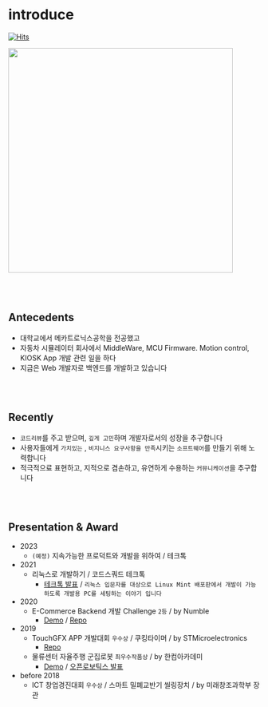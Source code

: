 # introduce

[![Hits](https://hits.seeyoufarm.com/api/count/incr/badge.svg?url=https%3A%2F%2Fgithub.com%2Fd-h-k&count_bg=%2379C83D&title_bg=%23555555&icon=&icon_color=%23E7E7E7&title=hits&edge_flat=false)](https://hits.seeyoufarm.com)

<img src="https://user-images.githubusercontent.com/31065684/243382223-b6db21de-1424-4fc2-9cc5-72c15537f688.jpeg"  width="450" />

<!----
여기까지 들어와서 이 글을 보시는 분들을 위해서 솔직히 말씀드리면요! 펌웨어는 다 개발했는데, 제 기준에 합격하지 못해서 , 이 PCB 비지니스카드 프로젝트는 싹다 드롭하고 처음부터 다시 개발하고 있습니다.
V0 - (사진속의 버전) 얼마나 예쁘게 뽑을수 있을지 POC) : 라즈베리파이 PICO (MCU) 사용, 2인치 OLED 모듈 사용 SPI 통신방식
V1 - (진행중인거) 반도체 수급 대란때문에 구하지 못했던 라즈베리파이 제로2W (리눅스 들어가는거) + 0.96 인치 OLED 디스플레이 I2C 통신방식 + 네오픽셀
   : 왜 진행을 안하고 있냐면요? 
      - 반도체 수급대란 때문에 라즈베리파이가 생산이 안되서 못만들었는데요, 2W 는 원래 1.5만원이 정가인데 아직 소량생산중이라서 20만원에 팔리고 있어서 정상가로 돌아올때까지 기다리고 있고요
      - 회사일이 너무 힘들고 바빠서 못하고 있어요 ㅠㅠ.. 집에 들어오면 맨날 열한시인데 저도 살아야죠 ㅠㅠ....

변명을 늘어놓자면.. 사실 회사에서의 일은 수단과 방법을 가리지 않고 기한내에 끝내고 퀄리티보다는 데드라인 준수와 기능추가가.. 어쩔수없이 중요하잖아요..? 
근데 개인프로젝트에서 만큼은 제가 하고싶은데로 장잉정신? 장인정신을 한껏 부려서 제가 원하는 퀄리티로 프로덕트를 만들때까지 계속 도전해보고 싶습니다..!
v1 phase 에서 퀄리티가 만족스럽다면?? 만들어드릴 분들 >> 호눅스-포비-누나-지석수석

방망이 깎던 노인이라는 수필이 떠오릅니다 
자본주의에서는 비합리적인 업무진행방식이라는걸 너무 잘알고 있습니다. 
(적어도 지금까지 경험해본) 회사에서는 감히 상상도 할수 없는 방식이고 그래서도 안되는거지만..
개인프로젝트에서만큼은 자본주의가 아니라 낭만주의를 추구하고 싶습니다...!!!!

--->

<br><br>

## Antecedents

- 대학교에서 메카트로닉스공학을 전공했고
- 자동차 시뮬레이터 회사에서 MiddleWare, MCU Firmware. Motion control, KIOSK App 개발 관련 일을 하다
- 지금은 Web 개발자로 백엔드를 개발하고 있습니다


<br><br>

## Recently
- `코드리뷰`를 주고 받으며, `깊게 고민`하며 개발자로서의 성장을 추구합니다
- 사용자들에게 `가치있는` , `비지니스 요구사항을 만족`시키는 `소프트웨어`를 만들기 위해 노력합니다
- 적극적으료 표현하고, 지적으로 겸손하고, 유연하게 수용하는 `커뮤니케이션`을 추구합니다
<!----
- 주도적적으로 참여할수 있고. Risk management 가 가능한 상황을 선호합니다

## 소개페이지
 - 1기 Embedded 포트폴리오 : [링크](https://drive.google.com/file/d/1yWhjpOxE_PQiotUmvXz2FPlcVaDWf8AC/view?usp=sharing) 
- 저를 소개합니다 : https://d-h-k.github.io
- 개발 블로그 : https://velog.io/@d-h-k
<br><br><br>
--->

<!---
## Tech

- 언어
  - [Java](https://github.com/d-h-k/Java_Playground) , 
  - [JavaScript](https://github.com/d-h-k/_Playground)
  - [Rust](https://github.com/d-h-k/_Playground)
- 웹 프레임워크
  - [Spring](https://github.com/d-h-k/Spring_PlayGround)
  - [Vue](https://github.com/d-h-k/_Playground)
  - [React](https://github.com/d-h-k/_Playground)
  - [Ktor](https://github.com/d-h-k/_Playground)
- 이외  
  - [Database](https://github.com/d-h-k/Database_Playground), 
  - [miscellaneous](https://github.com/d-h-k/_Playground)
--->

  <!---
  <img src="https://img.shields.io/badge/MongoDB-47A248?style=flat-square&logo=MongoDB&logoColor=white"/></a> &nbsp 
  <img src="https://img.shields.io/badge/C++-00599C?style=flat-square&logo=C%2B%2B&logoColor=white"/></a>&nbsp
  <img src="https://img.shields.io/badge/Vim-019733?style=flat-square&logo=Vim&logoColor=white"/></a>&nbsp
  <img src="https://user-images.githubusercontent.com/31065684/132935622-368a3869-3232-4889-83bb-ec694b4cc5c9.png" height=20/></a>&nbsp
  --->  
 
<br><br>

## Presentation & Award
- 2023
  - `(예정)` 지속가능한 프로덕트와 개발을 위하여 / 테크톡
- 2021 
  - 리눅스로 개발하기 / 코드스쿼드 테크톡
    - [테크톡 발표](https://youtu.be/mPrmi0vrlQM) / `리눅스 입문자를 대상으로 Linux Mint 배포판에서 개발이 가능하도록 개발용 PC를 세팅하는 이야기 입니다`
- 2020 
  - E-Commerce Backend 개발 Challenge `2등` / by Numble
    - [Demo](https://youtu.be/dDeGkstXIM4) / [Repo](https://github.com/d-h-k/just-board)
- 2019
  - TouchGFX APP 개발대회 `우수상` / 쿠킹타이머 / by STMicroelectronics
    - [Repo](https://github.com/d-h-k/STM32F7508) 
  - 물류센터 자율주행 군집로봇 `최우수작품상` / by 한컴아카데미
    - [Demo](https://youtu.be/grBtP7XDKew)  / [오픈로보틱스 발표](https://youtu.be/XcbJECUckB8) 
- before 2018
  - ICT 창업경진대회 `우수상` / 스마트 밀폐교반기 씰링장치 / by 미래창조과학부 장관

<br><br><br>






<br><br><br><br>
<!---- 1th Ebd 포트폴리오 : (비공개) 
<p align="left"><img align="center" width="375" src="h" alt="d-h-k" />
<br><p/>  
  
  &nbsp;
&nbsp;
--->

<!---
<p align="left"><img align="center" height="175" src="https://github-readme-stats.vercel.app/api/top-langs/?username=d-h-k&layout=compact" /><br><p/>

 [링크](https://drive.google.com/file/d/1yWhjpOxE_PQiotUmvXz2FPlcVaDWf8AC/view?usp=sharing) 

[![Solved.ac
프로필](http://mazassumnida.wtf/api/mini/generate_badge?boj=kdog1503)](https://github.com/mazassumnida/mazassumnida)


<br>

[![Solved.ac
프로필](http://mazassumnida.wtf/api/v2/generate_badge?boj=kdog1503)](https://solved.ac/kdog1503)

--->
<!---
df

[![Solved.ac
프로필](http://mazassumnida.wtf/api/generate_badge?boj=kdog1503)](https://solved.ac/kdog1503)


<br><br>

<p align="center"><img align="center" height="15" src="http://mazassumnida.wtf/api/mini/generate_badge?boj=kdog1503&show_icons=true" alt="d-h-k" /><p/>
<p align="center"><img align="center" height="15" src="http://mazassumnida.wtf/api/mini/generate_badge?boj=kdog1503&show_icons=true" alt="d-h-k" /><p/>

<p align="left"><img align="center" width="350" src="http://mazassumnida.wtf/api/generate_badge?boj=kdog1503" />&nbsp;
&nbsp;<p/>

<p align="left"><img align="center" width="350" src="http://mazassumnida.wtf/api/generate_badge?boj=kdog1503" />&nbsp;
&nbsp;<p/>

<p align="center"><img align="center" height="15" src="http://@@@" alt="d-h-k" /><p/>



[![Solved.ac
프로필](http://mazassumnida.wtf/api/v2/generate_badge?boj=kdog1503)](https://solved.ac/kdog1503)
--->

